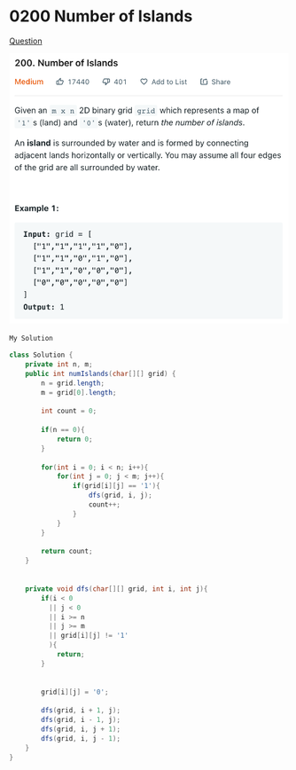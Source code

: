 # 0200 Number of Islands

[Question](https://leetcode.com/problems/number-of-islands/)

![](<../.gitbook/assets/image (2) (1) (1).png>)

`My Solution`

```java
class Solution {
    private int n, m;
    public int numIslands(char[][] grid) {
        n = grid.length;
        m = grid[0].length;
        
        int count = 0;
        
        if(n == 0){
            return 0;
        }
        
        for(int i = 0; i < n; i++){
            for(int j = 0; j < m; j++){
                if(grid[i][j] == '1'){
                    dfs(grid, i, j);
                    count++;
                }
            }
        }
        
        return count;
    }
    
    
    private void dfs(char[][] grid, int i, int j){
        if(i < 0 
          || j < 0 
          || i >= n
          || j >= m
          || grid[i][j] != '1'
          ){
            return;
        }
        
        
        grid[i][j] = '0';
        
        dfs(grid, i + 1, j);
        dfs(grid, i - 1, j);
        dfs(grid, i, j + 1);
        dfs(grid, i, j - 1);
    } 
}
```
